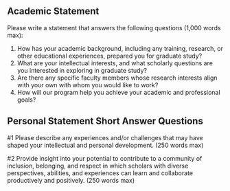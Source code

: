 ## Academic Statement

Please write a statement that answers the following questions (1,000 words max):

  1. How has your academic background, including any training, research, or other educational experiences, prepared you for graduate study?
  2. What are your intellectual interests, and what scholarly questions are you interested in exploring in graduate study?
  3. Are there any specific faculty members whose research interests align with your own with whom you would like to work?
  4. How will our program help you achieve your academic and professional goals?


## Personal Statement Short Answer Questions

#1 Please describe any experiences and/or challenges that may have shaped your intellectual and personal development. (250 words max)



#2 Provide insight into your potential to contribute to a community of inclusion, belonging, and respect in which scholars with diverse perspectives, abilities, and experiences can learn and collaborate productively and positively. (250 words max)

